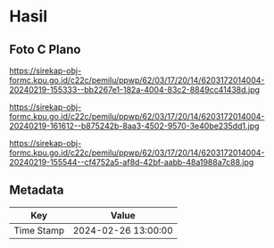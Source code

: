 # Hasil

## Foto C Plano

https://sirekap-obj-formc.kpu.go.id/c22c/pemilu/ppwp/62/03/17/20/14/6203172014004-20240219-155333--bb2267e1-182a-4004-83c2-8849cc41438d.jpg

https://sirekap-obj-formc.kpu.go.id/c22c/pemilu/ppwp/62/03/17/20/14/6203172014004-20240219-161612--b875242b-8aa3-4502-9570-3e40be235dd1.jpg

https://sirekap-obj-formc.kpu.go.id/c22c/pemilu/ppwp/62/03/17/20/14/6203172014004-20240219-155544--cf4752a5-af8d-42bf-aabb-48a1988a7c88.jpg


## Metadata

| Key        | Value               |
| ---------- | ------------------- |
| Time Stamp | 2024-02-26 13:00:00 |



